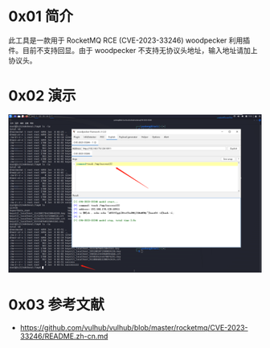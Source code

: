 # 0x01 简介

此工具是一款用于 RocketMQ RCE (CVE-2023-33246) woodpecker 利用插件。目前不支持回显。由于 woodpecker 不支持无协议头地址，输入地址请加上协议头。

# 0x02 演示
![img.png](img.png)

# 0x03 参考文献
- https://github.com/vulhub/vulhub/blob/master/rocketmq/CVE-2023-33246/README.zh-cn.md
